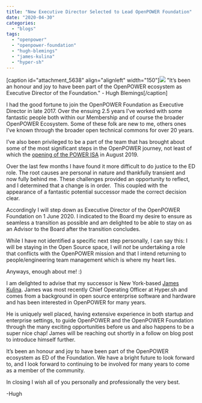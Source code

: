 ```yaml
---
title: "New Executive Director Selected to Lead OpenPOWER Foundation"
date: "2020-04-30"
categories: 
  - "blogs"
tags: 
  - "openpower"
  - "openpower-foundation"
  - "hugh-blemings"
  - "james-kulina"
  - "hyper-sh"
---
```


\[caption id="attachment\_5638" align="alignleft" width="150"\]![](images/Hugh-1-150x150.jpg) "It’s been an honour and joy to have been part of the OpenPOWER ecosystem as Executive Director of the Foundation." - Hugh Blemings\[/caption\]

I had the good fortune to join the OpenPOWER Foundation as Executive Director in late 2017. Over the ensuing 2.5 years I’ve worked with some fantastic people both within our Membership and of course the broader OpenPOWER Ecosystem. Some of these folk are new to me, others ones I’ve known through the broader open technical commons for over 20 years.

I’ve also been privileged to be a part of the team that has brought about some of the most significant steps in the OpenPOWER journey, not least of which the [opening of the POWER ISA](https://openpowerfoundation.org/the-next-step-in-the-openpower-foundation-journey/) in August 2019.

Over the last few months I have found it more difficult to do justice to the ED role. The root causes are personal in nature and thankfully transient and now fully behind me. These challenges provided an opportunity to reflect, and I determined that a change is in order.  This coupled with the appearance of a fantastic potential successor made the correct decision clear.

Accordingly I will step down as Executive Director of the OpenPOWER Foundation on 1 June 2020. I indicated to the Board my desire to ensure as seamless a transition as possible and am delighted to be able to stay on as an Advisor to the Board after the transition concludes.

While I have not identified a specific next step personally, I can say this: I will be staying in the Open Source space, I will _not_ be undertaking a role that conflicts with the OpenPOWER mission and that I intend returning to people/engineering team management which is where my heart lies.

Anyways, enough about me! :)

I am delighted to advise that my successor is New York-based [James Kulina](https://www.linkedin.com/in/james-kulina/). James was most recently Chief Operating Officer at Hyper.sh and comes from a background in open source enterprise software and hardware and has been interested in OpenPOWER for many years.

He is uniquely well placed, having extensive experience in both startup and enterprise settings, to guide OpenPOWER and the OpenPOWER Foundation through the many exciting opportunities before us and also happens to be a super nice chap! James will be reaching out shortly in a follow on blog post to introduce himself further.

It’s been an honour and joy to have been part of the OpenPOWER ecosystem as ED of the Foundation. We have a bright future to look forward to, and I look forward to continuing to be involved for many years to come as a member of the community. 

In closing I wish all of you personally and professionally the very best.

\-Hugh
